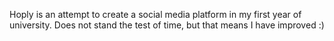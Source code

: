 Hoply is an attempt to create a social media platform in my first year of university. Does not stand the test of time, but that means I have improved :)
